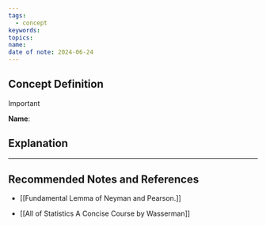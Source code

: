 ```yaml
---
tags:
  - concept
keywords: 
topics: 
name: 
date of note: 2024-06-24
---
```


## Concept Definition

>[!important]
>**Name**: 



## Explanation





-----------
##  Recommended Notes and References

- [[Fundamental Lemma of Neyman and Pearson.]]


- [[All of Statistics A Concise Course by Wasserman]]